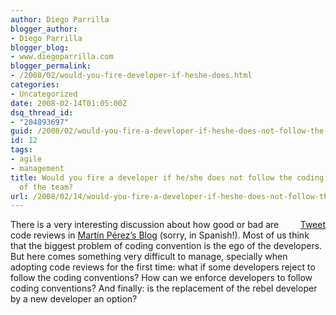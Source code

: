 ```yaml
---
author: Diego Parrilla
blogger_author:
- Diego Parrilla
blogger_blog:
- www.diegoparrilla.com
blogger_permalink:
- /2008/02/would-you-fire-developer-if-heshe-does.html
categories:
- Uncategorized
date: 2008-02-14T01:05:00Z
dsq_thread_id:
- "204893697"
guid: /2008/02/would-you-fire-a-developer-if-heshe-does-not-follow-the-coding-conventions-of-the-team/
id: 12
tags:
- agile
- management
title: Would you fire a developer if he/she does not follow the coding conventions
  of the team?
url: /2008/02/14/would-you-fire-a-developer-if-heshe-does-not-follow-the-coding-conventions-of-the-team/
---
```


<div style="float: right; margin-left: 10px;">
  <a href="https://twitter.com/share" class="twitter-share-button" data-via="nubeblog" data-hashtags="agile,management" data-count="vertical" data-url="/2008/02/14/would-you-fire-a-developer-if-heshe-does-not-follow-the-coding-conventions-of-the-team/">Tweet</a>
</div>

There is a very interesting discussion about how good or bad are code reviews in [Martín Pérez&#8217;s Blog](http://brigomp.blogspot.com/2008/02/code-reviews-buena-o-mala-idea.html) (sorry, in Spanish!). Most of us think that the biggest problem of coding convention is the ego of the developers. But here comes something very difficult to manage, specially when adopting code reviews for the first time: what if some developers reject to follow the coding conventions? How can we enforce developers to follow coding conventions? And finally: is the replacement of the rebel developer by a new developer an option?
